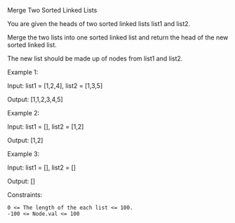 Merge Two Sorted Linked Lists

You are given the heads of two sorted linked lists list1 and list2.

Merge the two lists into one sorted linked list and return the head of the new sorted linked list.

The new list should be made up of nodes from list1 and list2.

Example 1:

Input: list1 = [1,2,4], list2 = [1,3,5]

Output: [1,1,2,3,4,5]

Example 2:

Input: list1 = [], list2 = [1,2]

Output: [1,2]

Example 3:

Input: list1 = [], list2 = []

Output: []

Constraints:

    0 <= The length of the each list <= 100.
    -100 <= Node.val <= 100


